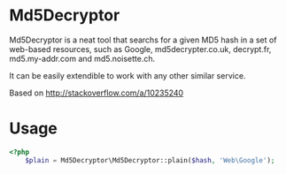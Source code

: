 # Md5Decryptor

Md5Decryptor is a neat tool that searchs for a given MD5 hash in a set of web-based resources, such as Google, md5decrypter.co.uk, decrypt.fr, md5.my-addr.com and md5.noisette.ch.

It can be easily extendible to work with any other similar service.

Based on http://stackoverflow.com/a/10235240

# Usage
```php
<?php
    $plain = Md5Decryptor\Md5Decryptor::plain($hash, 'Web\Google');
````

